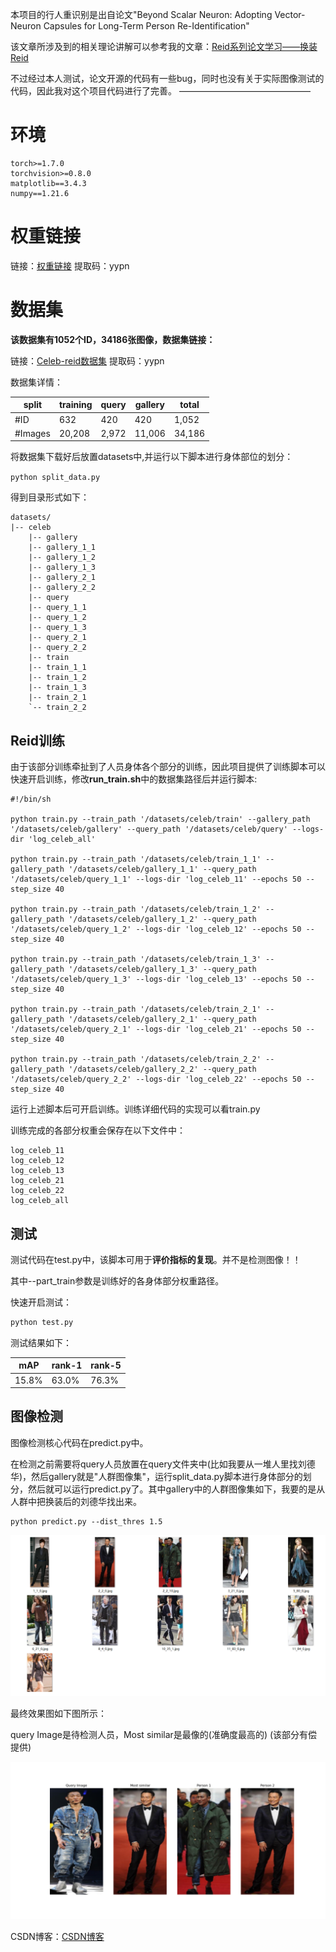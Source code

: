 本项目的行人重识别是出自论文"Beyond Scalar Neuron: Adopting Vector-Neuron Capsules for Long-Term Person Re-Identification"

该文章所涉及到的相关理论讲解可以参考我的文章：[Reid系列论文学习——换装Reid](https://blog.csdn.net/z240626191s/article/details/139841361?spm=1001.2014.3001.5502)

不过经过本人测试，论文开源的代码有一些bug，同时也没有关于实际图像测试的代码，因此我对这个项目代码进行了完善。
———————————————

# 环境

```
torch>=1.7.0
torchvision>=0.8.0
matplotlib==3.4.3
numpy==1.21.6
```

# 权重链接

链接：[权重链接](https://pan.baidu.com/s/11EJlZ0OmP9MIEyj8-UHxkw)
提取码：yypn 


# 数据集

**该数据集有1052个ID，34186张图像，数据集链接：**

链接：[Celeb-reid数据集](https://pan.baidu.com/s/10hiMH5ORDz6t-spBPE7Gwg ) 
提取码：yypn 

数据集详情：

| split   | training | query | gallery | total  |
| ------- | -------- | ----- | ------- | ------ |
| #ID     | 632      | 420   | 420     | 1,052  |
| #Images | 20,208   | 2,972 | 11,006  | 34,186 |

将数据集下载好后放置datasets中,并运行以下脚本进行身体部位的划分：

`python split_data.py`

得到目录形式如下：

```
datasets/
|-- celeb
    |-- gallery
    |-- gallery_1_1
    |-- gallery_1_2
    |-- gallery_1_3
    |-- gallery_2_1
    |-- gallery_2_2
    |-- query
    |-- query_1_1
    |-- query_1_2
    |-- query_1_3
    |-- query_2_1
    |-- query_2_2
    |-- train
    |-- train_1_1
    |-- train_1_2
    |-- train_1_3
    |-- train_2_1
    `-- train_2_2

```

## Reid训练

由于该部分训练牵扯到了人员身体各个部分的训练，因此项目提供了训练脚本可以快速开启训练，修改**run_train.sh**中的数据集路径后并运行脚本:

```
#!/bin/sh
 
python train.py --train_path '/datasets/celeb/train' --gallery_path '/datasets/celeb/gallery' --query_path '/datasets/celeb/query' --logs-dir 'log_celeb_all'
 
python train.py --train_path '/datasets/celeb/train_1_1' --gallery_path '/datasets/celeb/gallery_1_1' --query_path '/datasets/celeb/query_1_1' --logs-dir 'log_celeb_11' --epochs 50 --step_size 40
 
python train.py --train_path '/datasets/celeb/train_1_2' --gallery_path '/datasets/celeb/gallery_1_2' --query_path '/datasets/celeb/query_1_2' --logs-dir 'log_celeb_12' --epochs 50 --step_size 40
 
python train.py --train_path '/datasets/celeb/train_1_3' --gallery_path '/datasets/celeb/gallery_1_3' --query_path '/datasets/celeb/query_1_3' --logs-dir 'log_celeb_13' --epochs 50 --step_size 40
 
python train.py --train_path '/datasets/celeb/train_2_1' --gallery_path '/datasets/celeb/gallery_2_1' --query_path '/datasets/celeb/query_2_1' --logs-dir 'log_celeb_21' --epochs 50 --step_size 40
 
python train.py --train_path '/datasets/celeb/train_2_2' --gallery_path '/datasets/celeb/gallery_2_2' --query_path '/datasets/celeb/query_2_2' --logs-dir 'log_celeb_22' --epochs 50 --step_size 40
```

运行上述脚本后可开启训练。训练详细代码的实现可以看train.py 

训练完成的各部分权重会保存在以下文件中：

```shell
log_celeb_11
log_celeb_12
log_celeb_13
log_celeb_21
log_celeb_22
log_celeb_all
```

## 测试

测试代码在test.py中，该脚本可用于**评价指标的复现**。并不是检测图像！！

其中--part_train参数是训练好的各身体部分权重路径。

快速开启测试：

```bash
python test.py
```

测试结果如下：

| mAP   | rank-1 | rank-5 |
| ----- | ------ | ------ |
| 15.8% | 63.0%  | 76.3%  |

## 图像检测

图像检测核心代码在predict.py中。

在检测之前需要将query人员放置在query文件夹中(比如我要从一堆人里找刘德华)，然后gallery就是"人群图像集"，运行split_data.py脚本进行身体部分的划分，然后就可以运行predict.py了。其中gallery中的人群图像集如下，我要的是从人群中把换装后的刘德华找出来。

```
python predict.py --dist_thres 1.5
```

![image](gallery_demo.jpg)

最终效果图如下图所示：

query Image是待检测人员，Most similar是最像的(准确度最高的) (该部分有偿提供)

![image](result_image.png)

CSDN博客：[CSDN博客](https://blog.csdn.net/z240626191s/article/details/139924468?csdn_share_tail=%7B%22type%22%3A%22blog%22%2C%22rType%22%3A%22article%22%2C%22rId%22%3A%22139924468%22%2C%22source%22%3A%22z240626191s%22%7D)

